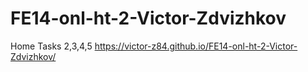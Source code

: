 # FE14-onl-ht-2-Victor-Zdvizhkov
Home Tasks 2,3,4,5
https://victor-z84.github.io/FE14-onl-ht-2-Victor-Zdvizhkov/
